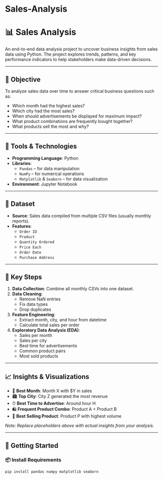 # Sales-Analysis
# 📊 Sales Analysis

An end-to-end data analysis project to uncover business insights from sales data using Python. The project explores trends, patterns, and key performance indicators to help stakeholders make data-driven decisions.

---

## 📌 Objective

To analyze sales data over time to answer critical business questions such as:

- Which month had the highest sales?
- Which city had the most sales?
- When should advertisements be displayed for maximum impact?
- What product combinations are frequently bought together?
- What products sell the most and why?

---

## 🧰 Tools & Technologies

- **Programming Language**: Python
- **Libraries**:  
  - `Pandas` – for data manipulation  
  - `NumPy` – for numerical operations  
  - `Matplotlib` & `Seaborn` – for data visualization  
- **Environment**: Jupyter Notebook

---

## 📁 Dataset

- **Source**: Sales data compiled from multiple CSV files (usually monthly reports).
- **Features**:
  - `Order ID`
  - `Product`
  - `Quantity Ordered`
  - `Price Each`
  - `Order Date`
  - `Purchase Address`

---

## 🧠 Key Steps

1. **Data Collection**: Combine all monthly CSVs into one dataset.
2. **Data Cleaning**:
   - Remove NaN entries
   - Fix data types
   - Drop duplicates
3. **Feature Engineering**:
   - Extract month, city, and hour from datetime
   - Calculate total sales per order
4. **Exploratory Data Analysis (EDA)**:
   - Sales per month
   - Sales per city
   - Best time for advertisements
   - Common product pairs
   - Most sold products

---

## 📈 Insights & Visualizations

- 📅 **Best Month**: Month X with $Y in sales  
- 🏙️ **Top City**: City Z generated the most revenue  
- ⏰ **Best Time to Advertise**: Around hour H  
- 🛍️ **Frequent Product Combo**: Product A + Product B  
- 🧺 **Best Selling Product**: Product P with highest volume

*Note: Replace placeholders above with actual insights from your analysis.*

---

## 🚀 Getting Started

### 📦 Install Requirements

```bash
pip install pandas numpy matplotlib seaborn

